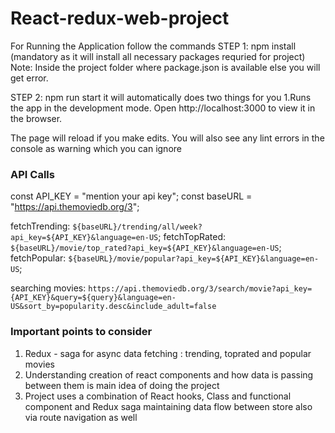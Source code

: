 # React-redux-web-project

For Running the Application follow the commands
STEP 1: npm install  (mandatory as it will install all necessary packages requried for project)
Note: Inside the project folder where package.json is available else you will get error.

STEP 2: npm run start it will automatically does two things for you
1.Runs the app in the development mode.
Open http://localhost:3000 to view it in the browser.

The page will reload if you make edits.
You will also see any lint errors in the console as warning which you can ignore

### API Calls
  const API_KEY = "mention your api key";
  const baseURL = "https://api.themoviedb.org/3";
  
  fetchTrending: `${baseURL}/trending/all/week?api_key=${API_KEY}&language=en-US`;
  fetchTopRated: `${baseURL}/movie/top_rated?api_key=${API_KEY}&language=en-US`;
  fetchPopular: `${baseURL}/movie/popular?api_key=${API_KEY}&language=en-US`;
  
  searching movies: `https://api.themoviedb.org/3/search/movie?api_key={API_KEY}&query=${query}&language=en-US&sort_by=popularity.desc&include_adult=false`

### Important points to consider 

1. Redux - saga for async data fetching  : trending, toprated and popular movies
2. Understanding creation of react components and how data is passing between them is main idea of doing the project
3. Project uses a combination of React hooks, Class and functional component and Redux saga maintaining data flow between store also via route navigation as well


